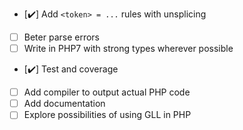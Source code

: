 - [✔️] Add `<token> = ...` rules with unsplicing
- [ ] Beter parse errors
- [ ] Write in PHP7 with strong types wherever possible
- [✔️] Test and coverage
- [ ] Add compiler to output actual PHP code
- [ ] Add documentation
- [ ] Explore possibilities of using GLL in PHP